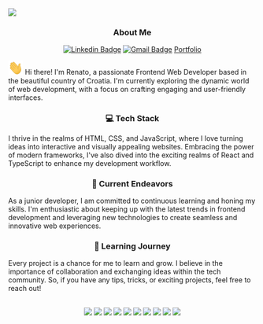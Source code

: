 <img src="assets/hello.gif" align="center" />

<h3 align="center">About Me</h3>

<div align="center">
  
[![Linkedin Badge](https://img.shields.io/badge/-RenoCodes-blue?style=flat-square&logo=Linkedin&logoColor=white&link=https://www.linkedin.com/in/renatolulic/)](https://www.linkedin.com/in/renatolulic/)
[![Gmail Badge](https://img.shields.io/badge/-reno.lulic94@gmail.com-c14438?style=flat-square&logo=Gmail&logoColor=white&link=mailto:reno.lulic94@gmail.com)](mailto:reno.lulic94@gmail.com)
[Portfolio](https://reno-codes.github.io/reno-codes-portfolio/ "Renato's Portfolio")
</div>


<img src="https://raw.githubusercontent.com/ABSphreak/ABSphreak/master/gifs/Hi.gif" width="30px"> Hi there! I'm Renato, a passionate Frontend Web Developer based in the beautiful country of Croatia. I'm currently exploring the dynamic world of web development, with a focus on crafting engaging and user-friendly interfaces.

<h3 align="center">💻 Tech Stack</h3>

I thrive in the realms of HTML, CSS, and JavaScript, where I love turning ideas into interactive and visually appealing websites. Embracing the power of modern frameworks, I've also dived into the exciting realms of React and TypeScript to enhance my development workflow.

<h3 align="center">🚀 Current Endeavors</h3>

As a junior developer, I am committed to continuous learning and honing my skills. I'm enthusiastic about keeping up with the latest trends in frontend development and leveraging new technologies to create seamless and innovative web experiences.

<h3 align="center">🌱 Learning Journey</h3>

Every project is a chance for me to learn and grow. I believe in the importance of collaboration and exchanging ideas within the tech community. So, if you have any tips, tricks, or exciting projects, feel free to reach out!

<br/>

<div align="center">
  <img src="https://cdn.jsdelivr.net/gh/devicons/devicon/icons/html5/html5-original.svg" style="width: 10%"/>
  <img src="https://cdn.jsdelivr.net/gh/devicons/devicon/icons/css3/css3-original.svg" style="width: 10%"/>
  <img src="https://cdn.jsdelivr.net/gh/devicons/devicon/icons/javascript/javascript-original.svg" style="width: 10%"/>
  <img src="https://cdn.jsdelivr.net/gh/devicons/devicon/icons/react/react-original.svg" style="width: 10%"/>
  <img src="https://cdn.jsdelivr.net/gh/devicons/devicon/icons/typescript/typescript-original.svg" style="width: 10%"/>
  <img src="https://cdn.jsdelivr.net/gh/devicons/devicon/icons/wordpress/wordpress-original.svg" style="width: 10%"/>
  <img src="https://cdn.jsdelivr.net/gh/devicons/devicon/icons/sass/sass-original.svg" style="width: 10%"/>
  <img src="https://cdn.jsdelivr.net/gh/devicons/devicon/icons/json/json-original.svg" style="width: 10%"/>
  <img src="https://cdn.jsdelivr.net/gh/devicons/devicon/icons/supabase/supabase-original.svg" style="width: 10%"/>
  <img src="https://cdn.jsdelivr.net/gh/devicons/devicon/icons/mobx/mobx-original.svg" style="width: 10%"/>

</div>
